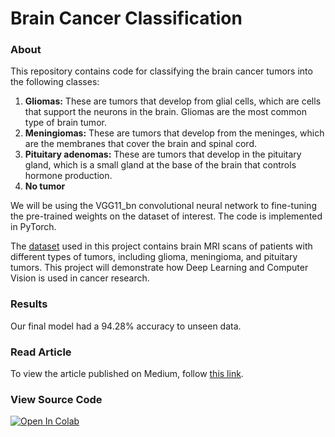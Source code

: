 # Brain Cancer Classification


### About 

This repository contains code for classifying the brain cancer tumors into the following classes:

1. **Gliomas:** These are tumors that develop from glial cells, which are cells that support the neurons in the brain. Gliomas are the most common type of brain tumor.
2. **Meningiomas:** These are tumors that develop from the meninges, which are the membranes that cover the brain and spinal cord. 
3. **Pituitary adenomas:** These are tumors that develop in the pituitary gland, which is a small gland at the base of the brain that controls hormone production.
4. **No tumor**

We will be using the VGG11_bn convolutional neural network to fine-tuning the pre-trained weights on the dataset of interest. The code is implemented in PyTorch.

The [dataset](https://www.kaggle.com/datasets/masoudnickparvar/brain-tumor-mri-dataset) used in this project contains brain MRI scans of patients with different types of tumors, including glioma, meningioma, and pituitary tumors. This project will demonstrate how Deep Learning and Computer Vision is used in cancer research.

### Results

Our final model had a 94.28% accuracy to unseen data.

### Read Article

To view the article published on Medium, follow [this link](https://medium.com/@danya1526/classifying-brain-cancer-tumors-with-pytorch-6ff1a26164f9). 

### View Source Code

[![Open In Colab](https://colab.research.google.com/assets/colab-badge.svg)](https://colab.research.google.com/github/danplotkin/BrainCancerClassification/blob/main/brain_cancer_classification.ipynb)

